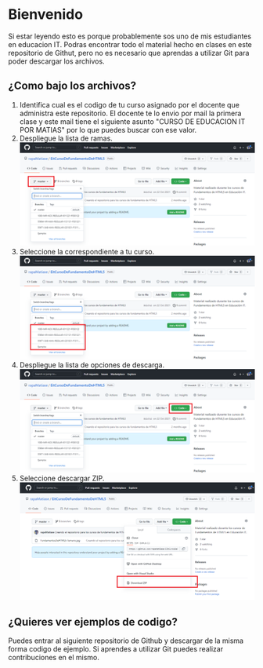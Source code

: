 # Bienvenido 

Si estar leyendo esto es porque probablemente sos uno de mis estudiantes en educacion IT. Podras encontrar todo el material hecho en clases en este repositorio de Githut, pero no es necesario que aprendas a utilizar Git para poder descargar los archivos.

## ¿Como bajo los archivos?

1. Identifica cual es el codigo de tu curso asignado por el docente que administra este repositorio. El docente te lo envio por mail la primera clase y este mail tiene el siguiente asunto "CURSO DE EDUCACION IT POR MATIAS" por lo que puedes buscar con ese valor. 
2. Despliegue la lista de ramas.
![alt text](https://github.com/rapaMatiase/EitCursoDeIntroduccionJS/blob/main/Img/paso2.png "Paso 2")
3. Seleccione la correspondiente a tu curso.
![alt text](https://github.com/rapaMatiase/EitCursoDeIntroduccionJS/blob/main/Img/paso3.png "Paso 3")
4. Despliegue la lista de opciones de descarga.
![alt text](https://github.com/rapaMatiase/EitCursoDeIntroduccionJS/blob/main/Img/paso4.png "Paso 4")
5. Seleccione descargar ZIP.
![alt text](https://github.com/rapaMatiase/EitCursoDeIntroduccionJS/blob/main/Img/paso5.png "Paso 5")

## ¿Quieres ver ejemplos de codigo?

Puedes entrar al siguiente repositorio de Github y descargar de la misma forma codigo de ejemplo. Si aprendes a utilizar Git puedes realizar contribuciones en el mismo.




